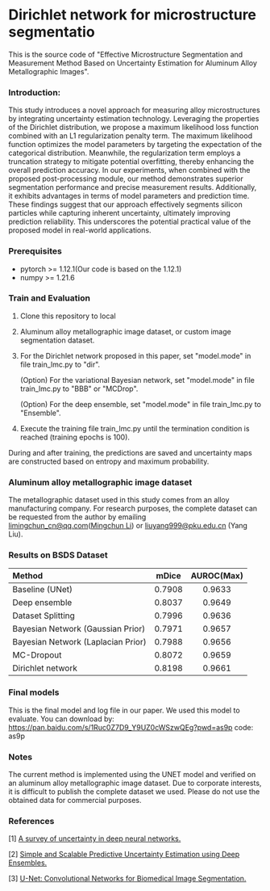 # Dirichlet network for microstructure segmentatio
This is the source code of "Effective Microstructure Segmentation and Measurement Method Based on Uncertainty Estimation for Aluminum Alloy Metallographic Images". 

### Introduction:

This study introduces a novel approach for measuring alloy microstructures by integrating uncertainty estimation technology. 
Leveraging the properties of the Dirichlet distribution, we propose a maximum likelihood loss function combined with an L1 regularization penalty term. 
The maximum likelihood function optimizes the model parameters by targeting the expectation of the categorical distribution. 
Meanwhile, the regularization term employs a truncation strategy to mitigate potential overfitting, thereby enhancing the overall prediction accuracy. 
In our experiments, when combined with the proposed post-processing module, our method demonstrates superior segmentation performance and precise measurement results. 
Additionally, it exhibits advantages in terms of model parameters and prediction time. 
These findings suggest that our approach effectively segments silicon particles while capturing inherent uncertainty, ultimately improving prediction reliability. 
This underscores the potential practical value of the proposed model in real-world applications.

### Prerequisites

- pytorch >= 1.12.1(Our code is based on the 1.12.1)
- numpy >= 1.21.6

### Train and Evaluation
1. Clone this repository to local

2. Aluminum alloy metallographic image dataset, or custom image segmentation dataset.

3. For the Dirichlet network proposed in this paper, set "model.mode" in file train_lmc.py to "dir".

   (Option) For the variational Bayesian network, set "model.mode" in file train_lmc.py to "BBB" or "MCDrop".

   (Option) For the deep ensemble, set "model.mode" in file train_lmc.py to "Ensemble".

4. Execute the training file train_lmc.py until the termination condition is reached (training epochs is 100).

During and after training, the predictions are saved and uncertainty maps are constructed based on entropy and maximum probability.

### Aluminum alloy metallographic image dataset
The metallographic dataset used in this study comes from an alloy manufacturing company. 
For research purposes, the complete dataset can be requested from the author by emailing limingchun_cn@qq.com([Mingchun Li](https://orcid.org/0000-0001-7780-3213)) or liuyang999@pku.edu.cn (Yang Liu).


### Results on BSDS Dataset
| Method | mDice  | AUROC(Max) |
|:-----|:------:|:-----:| 
| Baseline (UNet) | 0.7908 | 0.9633 |
| Deep ensemble | 0.8037 | 0.9649  |
| Dataset Splitting | 0.7996 | 0.9636 |
| Bayesian Network (Gaussian Prior) | 0.7971 | 0.9657 |
| Bayesian Network (Laplacian Prior) | 0.7988 | 0.9656  |
| MC-Dropout | 0.8072 | 0.9659 |
| Dirichlet network | 0.8198 | 0.9661 |

### Final models
This is the final model and log file in our paper. We used this model to evaluate. You can download by:
https://pan.baidu.com/s/1Ruc0Z7D9_Y9UZ0cWSzwQEg?pwd=as9p code: as9p 

### Notes
The current method is implemented using the UNET model and verified on an aluminum alloy metallographic image dataset. 
Due to corporate interests, it is difficult to publish the complete dataset we used. 
Please do not use the obtained data for commercial purposes.

### References
[1] <a href="https://link.springer.com/article/10.1007/s10462-023-10562-9">A survey of uncertainty in deep neural networks.</a>

[2] <a href="https://arxiv.org/abs/1612.01474">Simple and Scalable Predictive Uncertainty Estimation using Deep Ensembles.</a>

[3] <a href="https://arxiv.org/abs/1505.04597">U-Net: Convolutional Networks for Biomedical Image Segmentation.</a>

